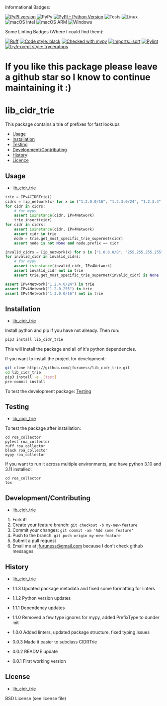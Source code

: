 Informational Badges:

[![PyPI version](https://badge.fury.io/py/bgpy_pkg.svg)](https://badge.fury.io/py/bgpy_pkg)
![PyPy](https://img.shields.io/badge/PyPy-7.3.17-blue)
[![PyPI - Python Version](https://img.shields.io/pypi/pyversions/bgpy_pkg)](https://pypi.org/project/bgpy_pkg/)
![Tests](https://github.com/jfuruness/bgpy/actions/workflows/tests.yml/badge.svg)
![Linux](https://img.shields.io/badge/os-Linux-blue.svg)
![macOS Intel](https://img.shields.io/badge/os-macOS_Intel-lightgrey.svg)
![macOS ARM](https://img.shields.io/badge/os-macOS_ARM-lightgrey.svg)
![Windows](https://img.shields.io/badge/os-Windows-blue.svg)

Some Linting Badges (Where I could find them):

[![Ruff](https://img.shields.io/endpoint?url=https://raw.githubusercontent.com/charliermarsh/ruff/main/assets/badge/v2.json)](https://github.com/astral-sh/ruff)
[![Code style: black](https://img.shields.io/badge/code%20style-black-000000.svg)](https://github.com/psf/black)
[![Checked with mypy](https://img.shields.io/badge/mypy-checked-2A6DBA.svg)](http://mypy-lang.org/)
[![Imports: isort](https://img.shields.io/badge/%20imports-isort-%231674b1?style=flat&labelColor=ef8336)](https://pycqa.github.io/isort/)
[![Pylint](https://img.shields.io/badge/linting-pylint-yellowgreen)](https://github.com/pylint-dev/pylint/tree/main)
[![try/except style: tryceratops](https://img.shields.io/badge/try%2Fexcept%20style-tryceratops%20%F0%9F%A6%96%E2%9C%A8-black)](https://github.com/guilatrova/tryceratops)

# If you like this package please leave a github star so I know to continue maintaining it :)

# lib\_cidr\_trie
This package contains a trie of prefixes for fast lookups

* [Usage](#usage)
* [Installation](#installation)
* [Testing](#testing)
* [Development/Contributing](#developmentcontributing)
* [History](#history)
* [Licence](#license)

## Usage
* [lib\_cidr\_trie](#lib_cidr_trie)

```python
trie = IPv4CIDRTrie()
cidrs = [ip_network(x) for x in ["1.2.0.0/16", "1.2.3.0/24", "1.2.3.4"]]
for cidr in cidrs:
    # for mypy
    assert isinstance(cidr, IPv4Network)
    trie.insert(cidr)
for cidr in cidrs:
    assert isinstance(cidr, IPv4Network)
    assert cidr in trie
    node = trie.get_most_specific_trie_supernet(cidr)
    assert node is not None and node.prefix == cidr

invalid_cidrs = [ip_network(x) for x in ["1.0.0.0/8", "255.255.255.255"]]
for invalid_cidr in invalid_cidrs:
    # for mypy
    assert isinstance(invalid_cidr, IPv4Network)
    assert invalid_cidr not in trie
    assert trie.get_most_specific_trie_supernet(invalid_cidr) is None

assert IPv4Network("1.2.4.0/24") in trie
assert IPv4Network("1.2.0.255") in trie
assert IPv4Network("1.3.0.0/16") not in trie
```

## Installation
* [lib\_cidr\_trie](#lib_cidr_trie)

Install python and pip if you have not already. Then run:

```bash
pip3 install lib_cidr_trie
```

This will install the package and all of it's python dependencies.

If you want to install the project for development:
```bash
git clone https://github.com/jfuruness/lib_cidr_trie.git
cd lib_cidr_trie
pip3 install -e .[test]
pre-commit install
```

To test the development package: [Testing](#testing)


## Testing
* [lib\_cidr_trie](#lib_cidr_trie)

To test the package after installation:

```
cd roa_collector
pytest roa_collector
ruff roa_collector
black roa_collector
mypy roa_collector
```

If you want to run it across multiple environments, and have python 3.10 and 3.11 installed:

```
cd roa_collector
tox
```

## Development/Contributing
* [lib\_cidr\_trie](#lib_cidr_trie)

1. Fork it!
2. Create your feature branch: `git checkout -b my-new-feature`
3. Commit your changes: `git commit -am 'Add some feature'`
4. Push to the branch: `git push origin my-new-feature`
5. Submit a pull request
6. Email me at jfuruness@gmail.com because I don't check github messages

## History
* [lib\_cidr\_trie](#lib_cidr_trie)

* 1.1.3 Updated package metadata and fixed some formatting for linters
* 1.1.2 Python version updates
* 1.1.1 Dependency updates
* 1.1.0 Removed a few type ignores for mypy, added PrefixType to dunder init
* 1.0.0 Added linters, updated package structure, fixed typing issues
* 0.0.3 Made it easier to subclass CIDRTrie
* 0.0.2 README update
* 0.0.1 First working version

## License
* [lib\_cidr\_trie](#lib_cidr_trie)

BSD License (see license file)
